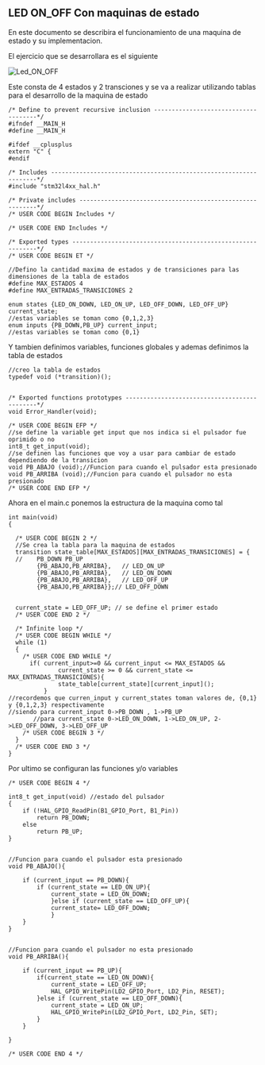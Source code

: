## LED ON_OFF Con maquinas de estado

En este documento se describira el funcionamiento de una maquina de estado y su implementacion.

El ejercicio que se desarrollara es el siguiente

![Led_ON_OFF](https://github.com/vagudelop/Sstemas-en-tiempo-real/blob/master/Imagenes/Led_ON_OFF.JPG)

Este consta de 4 estados y 2 transciones y se va a realizar utilizando tablas para el desarrollo de la maquina de estado
```
/* Define to prevent recursive inclusion -------------------------------------*/
#ifndef __MAIN_H
#define __MAIN_H

#ifdef __cplusplus
extern "C" {
#endif

/* Includes ------------------------------------------------------------------*/
#include "stm32l4xx_hal.h"

/* Private includes ----------------------------------------------------------*/
/* USER CODE BEGIN Includes */

/* USER CODE END Includes */

/* Exported types ------------------------------------------------------------*/
/* USER CODE BEGIN ET */

//Defino la cantidad maxima de estados y de transiciones para las dimensiones de la tabla de estados
#define MAX_ESTADOS 4
#define MAX_ENTRADAS_TRANSICIONES 2

enum states {LED_ON_DOWN, LED_ON_UP, LED_OFF_DOWN, LED_OFF_UP} current_state;
//estas variables se toman como {0,1,2,3}
enum inputs {PB_DOWN,PB_UP} current_input;
//estas variables se toman como {0,1}
```

Y tambien definimos variables, funciones globales y ademas definimos la tabla de estados
```
//creo la tabla de estados
typedef void (*transition)();


/* Exported functions prototypes ---------------------------------------------*/
void Error_Handler(void);

/* USER CODE BEGIN EFP */
//se define la variable get input que nos indica si el pulsador fue oprimido o no
int8_t get_input(void);
//se definen las funciones que voy a usar para cambiar de estado dependiendo de la transicion
void PB_ABAJO (void);//Funcion para cuando el pulsador esta presionado
void PB_ARRIBA (void);//Funcion para cuando el pulsador no esta presionado
/* USER CODE END EFP */
```
Ahora en el main.c ponemos la estructura de la maquina como tal

```
int main(void)
{
  
  /* USER CODE BEGIN 2 */
  //Se crea la tabla para la maquina de estados
  transition state_table[MAX_ESTADOS][MAX_ENTRADAS_TRANSICIONES] = {
  //	PB_DOWN	PB_UP
  		{PB_ABAJO,PB_ARRIBA},	// LED_ON_UP
  		{PB_ABAJO,PB_ARRIBA},	// LED_ON_DOWN
  		{PB_ABAJO,PB_ARRIBA},	// LED_OFF_UP
  		{PB_ABAJO,PB_ARRIBA}};// LED_OFF_DOWN


  current_state = LED_OFF_UP; // se define el primer estado
  /* USER CODE END 2 */

  /* Infinite loop */
  /* USER CODE BEGIN WHILE */
  while (1)
  {
    /* USER CODE END WHILE */
	  if( current_input>=0 && current_input <= MAX_ESTADOS &&
	  	  	  current_state >= 0 && current_state <= MAX_ENTRADAS_TRANSICIONES){
	  		  state_table[current_state][current_input]();
	  	  }
//recordemos que curren_input y current_states toman valores de, {0,1} y {0,1,2,3} respectivamente
//siendo para current_input 0->PB_DOWN , 1->PB_UP
	   //para current_state 0->LED_ON_DOWN, 1->LED_ON_UP, 2->LED_OFF_DOWN, 3->LED_OFF_UP
    /* USER CODE BEGIN 3 */
  }
  /* USER CODE END 3 */
}
```
Por ultimo se configuran las funciones y/o variables
```
/* USER CODE BEGIN 4 */

int8_t get_input(void) //estado del pulsador
{
	if (!HAL_GPIO_ReadPin(B1_GPIO_Port, B1_Pin))
		return PB_DOWN;
	else
		return PB_UP;
}


//Funcion para cuando el pulsador esta presionado
void PB_ABAJO(){

	if (current_input == PB_DOWN){
		if (current_state == LED_ON_UP){
			current_state = LED_ON_DOWN;
			}else if (current_state == LED_OFF_UP){
			current_state= LED_OFF_DOWN;
		    }
	}
}


//Funcion para cuando el pulsador no esta presionado
void PB_ARRIBA(){

	if (current_input == PB_UP){
		if(current_state == LED_ON_DOWN){
			current_state = LED_OFF_UP;
			HAL_GPIO_WritePin(LD2_GPIO_Port, LD2_Pin, RESET);
		}else if (current_state == LED_OFF_DOWN){
			current_state = LED_ON_UP;
			HAL_GPIO_WritePin(LD2_GPIO_Port, LD2_Pin, SET);
		}
	}

}

/* USER CODE END 4 */
```
